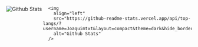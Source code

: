 <img
        align="left"
        src="https://github-readme-stats.vercel.app/api?username=rattin1&show_icons=true&theme=dark&hide_border=true"
        alt="Github Stats"
      />

      <img
        align="left"
        src="https://github-readme-stats.vercel.app/api/top-langs/?username=Joaquimtxt&layout=compact&theme=dark&hide_border=true"
        alt="Github Stats"
      />
